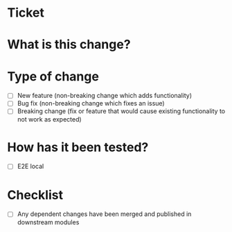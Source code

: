 # Ticket
<!--
Please paste the link of ticket to here
-->
# What is this change?
<!--
Write summary, review point that you want to ask, consideration when you develop, and so on.
-->
# Type of change
- [ ] New feature (non-breaking change which adds functionality)
- [ ] Bug fix (non-breaking change which fixes an issue)
- [ ] Breaking change (fix or feature that would cause existing functionality to not work as expected)
# How has it been tested?
<!--
Write E2E test case for new feature and regression.
If this pull request can be covered by only unit test, note that.
-->
- [ ] E2E local
# Checklist
<!--
Write anything need to do before finishing this task
-->
- [ ] Any dependent changes have been merged and published in downstream modules
